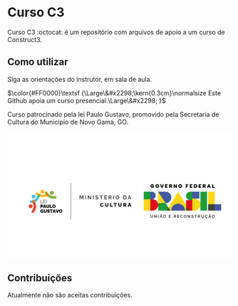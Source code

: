 # Curso C3

Curso C3 :octocat: é um repositório com arquivos de apoio a um curso de Construct3.

## Como utilizar

Siga as orientações do instrutor, em sala de aula.

<p align="center">

$\color{#FF0000}\textsf
{\Large\&#x2298;\kern{0.3cm}\normalsize
Este Github apoia um curso presencial.\Large\&#x2298;
}$

</p>

<!--
<table><tr><td bgcolor=\"blue\";>Este Github apoia um curso presencial.</td></tr></table>

**_Este Github apoia um curso presencial._**
-->

Curso patrocinado pela lei Paulo Gustavo, promovido pela Secretaria de Cultura do Município de Novo Gama, GO.

<p align="center">
<img src="https://github.com/Marcos-Leao/CursoC3/blob/main/LPG.png"/>
</p>

## Contribuições

Atualmente não são aceitas contribuições.
